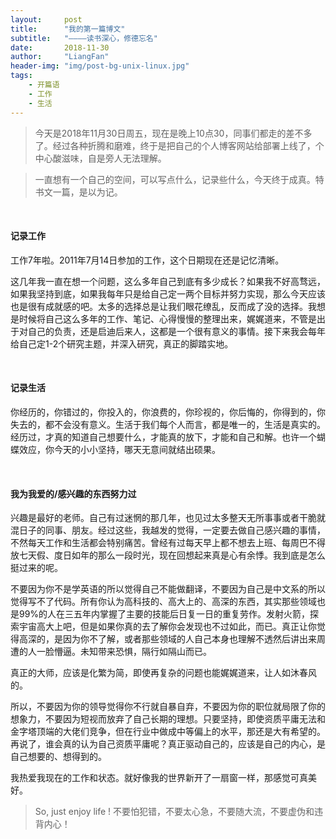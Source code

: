 ```yaml
---
layout:     post
title:      "我的第一篇博文"
subtitle:   "————读书深心，修德忘名"
date:       2018-11-30
author:     "LiangFan"
header-img: "img/post-bg-unix-linux.jpg"
tags:
    - 开篇语
    - 工作
    - 生活
---
```


> 今天是2018年11月30日周五，现在是晚上10点30，同事们都走的差不多了。经过各种折腾和磨难，终于是把自己的个人博客网站给部署上线了，个中心酸滋味，自是旁人无法理解。

> 一直想有一个自己的空间，可以写点什么，记录些什么，今天终于成真。特书文一篇，是以为记。

&nbsp;
#### 记录工作

工作7年啦。2011年7月14日参加的工作，这个日期现在还是记忆清晰。

这几年我一直在想一个问题，这么多年自己到底有多少成长？如果我不好高骛远，如果我坚持到底，如果我每年只是给自己定一两个目标并努力实现，那么今天应该也是很有成就感的吧。太多的选择总是让我们眼花缭乱，反而成了没的选择。我想是时候将自己这么多年的工作、笔记、心得慢慢的整理出来，娓娓道来，不管是出于对自己的负责，还是启迪后来人，这都是一个很有意义的事情。接下来我会每年给自己定1-2个研究主题，并深入研究，真正的脚踏实地。



&nbsp;
#### 记录生活

你经历的，你错过的，你投入的，你浪费的，你珍视的，你后悔的，你得到的，你失去的，都不会没有意义。生活于我们每个人而言，都是唯一的，生活是真实的。经历过，才真的知道自己想要什么，才能真的放下，才能和自己和解。也许一个蝴蝶效应，你今天的小小坚持，哪天无意间就结出硕果。



&nbsp;
#### 我为我爱的/感兴趣的东西努力过

兴趣是最好的老师。自己有过迷惘的那几年，也见过太多整天无所事事或者干脆就混日子的同事、朋友。经过这些，我越发的觉得，一定要去做自己感兴趣的事情，不然每天工作和生活都会特别痛苦。曾经有过每天早上都不想去上班、每周巴不得放七天假、度日如年的那么一段时光，现在回想起来真是心有余悸。我到底是怎么挺过来的呢。

不要因为你不是学英语的所以觉得自己不能做翻译，不要因为自己是中文系的所以觉得写不了代码。所有你认为高科技的、高大上的、高深的东西，其实那些领域也是99%的人在三五年内掌握了主要的技能后日复一日的重复劳作。发射火箭，探索宇宙高大上吧，但是如果你真的去了解你会发现也不过如此，而已。真正让你觉得高深的，是因为你不了解，或者那些领域的人自己本身也理解不透然后讲出来周遭的人一脸懵逼。未知带来恐惧，隔行如隔山而已。

真正的大师，应该是化繁为简，即使再复杂的问题也能娓娓道来，让人如沐春风的。

所以，不要因为你的领导觉得你不行就自暴自弃，不要因为你的职位就局限了你的想象力，不要因为短视而放弃了自己长期的理想。只要坚持，即使资质平庸无法和金字塔顶端的大佬们竞争，但在行业中做成中等偏上的水平，那还是大有希望的。再说了，谁会真的认为自己资质平庸呢？真正驱动自己的，应该是自己的内心，是自己想要的、想得到的。


我热爱我现在的工作和状态。就好像我的世界新开了一扇窗一样，那感觉可真美好。





> So, just enjoy life ! 不要怕犯错，不要太心急，不要随大流，不要虚伪和违背内心！

&nbsp;
&nbsp;

